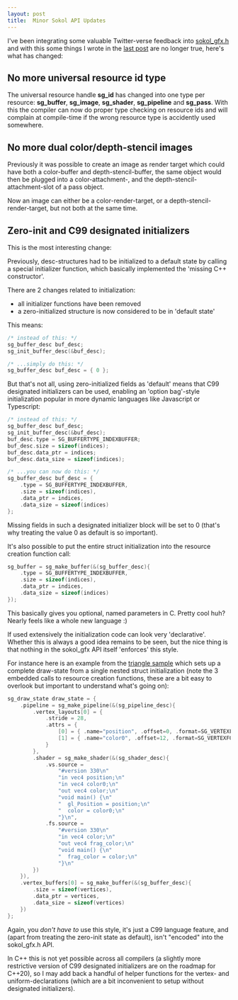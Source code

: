 ```yaml
---
layout: post
title:  Minor Sokol API Updates
---
```


I've been integrating some valuable Twitter-verse feedback into 
[sokol_gfx.h](https://github.com/floooh/sokol)
and with this some things I wrote in the [last
post](http://floooh.github.io/2017/07/29/sokol-gfx-tour.html) are no longer
true, here's what has changed:

## No more universal resource id type

The universal resource handle **sg\_id** has changed into
one type per resource: **sg\_buffer**, **sg\_image**, **sg\_shader**, 
**sg\_pipeline** and **sg\_pass**. With this the compiler can now
do proper type checking on resource ids and will complain at compile-time
if the wrong resource type is accidently used somewhere.

## No more dual color/depth-stencil images

Previously it was possible to create an image as render target
which could have both a color-buffer and depth-stencil-buffer,
the same object would then be plugged into a color-attachment-,
and the depth-stencil-attachment-slot of a pass object.

Now an image can either be a color-render-target, or a depth-stencil-
render-target, but not both at the same time. 

## Zero-init and C99 designated initializers

This is the most interesting change:

Previously, desc-structures had to be initialized to a default state
by calling a special initializer function, which basically implemented
the 'missing C++ constructor'.

There are 2 changes related to initialization:

- all initializer functions have been removed
- a zero-initialized structure is now considered to be in 'default state'

This means:

```c
/* instead of this: */
sg_buffer_desc buf_desc;
sg_init_buffer_desc(&buf_desc);

/* ...simply do this: */
sg_buffer_desc buf_desc = { 0 };
```

But that's not all, using zero-initialized fields as 'default' means that
C99 designated initializers can be used, enabling an 'option bag'-style initialization
popular in more dynamic languages like Javascript or Typescript:

```c
/* instead of this: */
sg_buffer_desc buf_desc;
sg_init_buffer_desc(&buf_desc);
buf_desc.type = SG_BUFFERTYPE_INDEXBUFFER;
buf_desc.size = sizeof(indices);
buf_desc.data_ptr = indices;
buf_desc.data_size = sizeof(indices);

/* ...you can now do this: */
sg_buffer_desc buf_desc = {
    .type = SG_BUFFERTYPE_INDEXBUFFER,
    .size = sizeof(indices),
    .data_ptr = indices,
    .data_size = sizeof(indices)
};
```

Missing fields in such a designated initializer block will be set to 
0 (that's why treating the value 0 as default is so important).

It's also possible to put the entire struct initialization into the
resource creation function call:

```c
sg_buffer = sg_make_buffer(&(sg_buffer_desc){
    .type = SG_BUFFERTYPE_INDEXBUFFER,
    .size = sizeof(indices),
    .data_ptr = indices,
    .data_size = sizeof(indices)
});
```
This basically gives you optional, named parameters in C. Pretty cool huh?
Nearly feels like a whole new language :)

If used extensively the initialization code can look very 'declarative'.
Whether this is always a good idea remains to be seen, but the nice
thing is that nothing in the sokol_gfx API itself 'enforces' this style.

For instance here is an example from the 
[triangle sample](https://github.com/floooh/sokol-samples/blob/master/glfw/triangle-glfw.c)
which sets up a complete draw-state from a single nested struct
initialization (note the 3 embedded calls to resource creation functions,
these are a bit easy to overlook but important to understand what's going
on):

```c
sg_draw_state draw_state = {
    .pipeline = sg_make_pipeline(&(sg_pipeline_desc){
        .vertex_layouts[0] = {
            .stride = 28,
            .attrs = {
                [0] = { .name="position", .offset=0, .format=SG_VERTEXFORMAT_FLOAT3 },
                [1] = { .name="color0", .offset=12, .format=SG_VERTEXFORMAT_FLOAT4 }
            }
        },
        .shader = sg_make_shader(&(sg_shader_desc){
            .vs.source = 
                "#version 330\n"
                "in vec4 position;\n"
                "in vec4 color0;\n"
                "out vec4 color;\n"
                "void main() {\n"
                "  gl_Position = position;\n"
                "  color = color0;\n"
                "}\n",
            .fs.source =
                "#version 330\n"
                "in vec4 color;\n"
                "out vec4 frag_color;\n"
                "void main() {\n"
                "  frag_color = color;\n"
                "}\n"
        })
    }),
    .vertex_buffers[0] = sg_make_buffer(&(sg_buffer_desc){
        .size = sizeof(vertices),
        .data_ptr = vertices, 
        .data_size = sizeof(vertices)
    })
};
```
Again, you *don't have to* use this style, it's just a C99 language feature,
and (apart from treating the zero-init state as default), isn't "encoded" into
the sokol_gfx.h API.

In C++ this is not yet possible across all compilers (a slightly more
restrictive version of C99 designated initializers are on the roadmap for C++20),
so I may add back a handful of helper functions for the vertex- and
uniform-declarations (which are a bit inconvenient to setup without designated
initializers).
